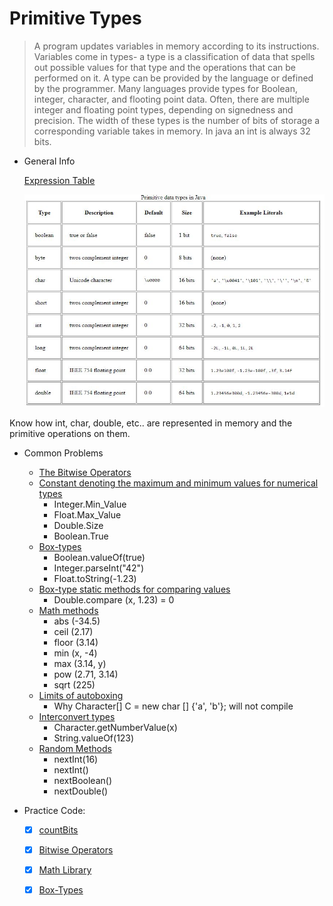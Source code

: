 # Primitive Types #

> A program updates variables in memory according to its instructions. Variables come in types- a type is a classification of data that spells out possible values for
  that type and the operations that can be performed on it. A type can be provided by the language or defined by the programmer. Many languages provide types for
  Boolean, integer, character, and flooting point data. Often, there are multiple integer and floating point types, depending on signedness and precision. The width of 
  these types is the number of bits of storage a corresponding variable takes in memory. In java an int is always 32 bits.
  
- General Info

    [Expression Table](Files/Expressions_Table.pdf)
    
    ![picture alt](Files/Primitive_Types.JPG)

Know how int, char, double, etc.. are represented in memory and the primitive operations on them.

- Common Problems
    - [The Bitwise Operators](https://www.tutorialspoint.com/java/java_basic_operators.htm)
    - [Constant denoting the maximum and minimum values for numerical types](https://howtodoinjava.com/java/basics/primitive-data-types-in-java/)
        - Integer.Min_Value
        - Float.Max_Value
        - Double.Size
        - Boolean.True
    - [Box-types](http://zetcode.com/lang/java/datatypes2/)
        - Boolean.valueOf(true)
        - Integer.parseInt("42")
        - Float.toString(-1.23)
    - [Box-type static methods for comparing values](http://zetcode.com/lang/java/datatypes2/)  
        - Double.compare (x, 1.23) = 0
    - [Math methods](https://docs.oracle.com/javase/8/docs/api/java/lang/Math.html)
        - abs (-34.5)
        - ceil (2.17)
        - floor (3.14)
        - min (x, -4)
        - max (3.14, y)
        - pow (2.71, 3.14)
        - sqrt (225)
    - [Limits of autoboxing](https://effective-java.com/2010/05/the-advantages-and-traps-of-autoboxing/) 
        - Why Character[] C = new char [] {'a', 'b'}; will not compile
    - [Interconvert types](https://docs.oracle.com/javase/tutorial/java/data/converting.html) 
        - Character.getNumberValue(x)
        - String.valueOf(123)
    - [Random Methods](https://docs.oracle.com/javase/8/docs/api/java/util/Random.html)
        - nextInt(16)
        - nextInt()
        - nextBoolean()
        - nextDouble()
 
- Practice Code:
    - [X] [countBits](Code/EPI/countBits.java)   
    - [X] [Bitwise Operators](Code/Practice/bitwiseMethods.java)   
    - [X] [Math Library](Code/Practice/mathMethods.java)   
    - [X] [Box-Types](Code/Practice/boxMethods.java)   
    


